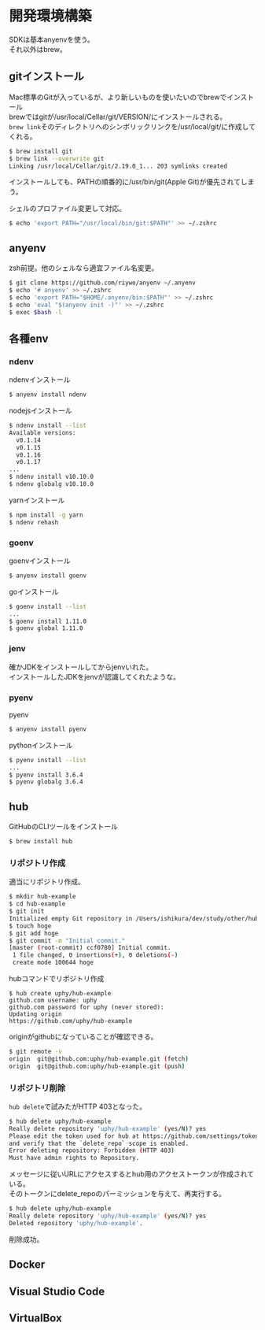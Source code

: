 # 開発環境構築

SDKは基本anyenvを使う。  
それ以外はbrew。

## gitインストール

Mac標準のGitが入っているが、より新しいものを使いたいのでbrewでインストール  
brewではgitが/usr/local/Cellar/git/VERSION/にインストールされる。  
`brew link`そのディレクトリへのシンボリックリンクを/usr/local/git/に作成してくれる。

```bash
$ brew install git
$ brew link --overwrite git
Linking /usr/local/Cellar/git/2.19.0_1... 203 symlinks created
```

インストールしても、PATHの順番的に/usr/bin/git(Apple Git)が優先されてしまう。

シェルのプロファイル変更して対応。

```bash
$ echo 'export PATH="/usr/local/bin/git:$PATH"' >> ~/.zshrc
```

## anyenv

zsh前提。他のシェルなら適宜ファイル名変更。

```bash
$ git clone https://github.com/riywo/anyenv ~/.anyenv
$ echo '# anyenv' >> ~/.zshrc
$ echo 'export PATH="$HOME/.anyenv/bin:$PATH"' >> ~/.zshrc
$ echo 'eval "$(anyenv init -)"' >> ~/.zshrc
$ exec $bash -l
```

## 各種env

### ndenv

ndenvインストール

```bash
$ anyenv install ndenv
```

nodejsインストール

```bash
$ ndenv install --list
Available versions:
  v0.1.14
  v0.1.15
  v0.1.16
  v0.1.17
...
$ ndenv install v10.10.0
$ ndenv globalg v10.10.0
```

yarnインストール

```bash
$ npm install -g yarn
$ ndenv rehash
```

### goenv

goenvインストール

```bash
$ anyenv install goenv
```

goインストール

```bash
$ goenv install --list
...
$ goenv install 1.11.0
$ goenv global 1.11.0
```

### jenv

確かJDKをインストールしてからjenvいれた。  
インストールしたJDKをjenvが認識してくれたような。

### pyenv

pyenv

```bash
$ anyenv install pyenv
```

pythonインストール

```bash
$ pyenv install --list
...
$ pyenv install 3.6.4
$ pyenv globalg 3.6.4
```

## hub

GitHubのCLIツールをインストール

```bash
$ brew install hub
```

### リポジトリ作成

適当にリポジトリ作成。

```bash
$ mkdir hub-example
$ cd hub-example
$ git init
Initialized empty Git repository in /Users/ishikura/dev/study/other/hub-example/.git/
$ touch hoge
$ git add hoge
$ git commit -m "Initial commit."
[master (root-commit) ccf0780] Initial commit.
 1 file changed, 0 insertions(+), 0 deletions(-)
 create mode 100644 hoge
```

hubコマンドでリポジトリ作成

```
$ hub create uphy/hub-example
github.com username: uphy
github.com password for uphy (never stored): 
Updating origin
https://github.com/uphy/hub-example
```

originがgithubになっていることが確認できる。

```bash
$ git remote -v
origin	git@github.com:uphy/hub-example.git (fetch)
origin	git@github.com:uphy/hub-example.git (push)
```

### リポジトリ削除

`hub delete`で試みたがHTTP 403となった。

```bash
$ hub delete uphy/hub-example
Really delete repository 'uphy/hub-example' (yes/N)? yes
Please edit the token used for hub at https://github.com/settings/tokens
and verify that the `delete_repo` scope is enabled.
Error deleting repository: Forbidden (HTTP 403)
Must have admin rights to Repository.
```

メッセージに従いURLにアクセスするとhub用のアクセストークンが作成されている。  
そのトークンにdelete_repoのパーミッションを与えて、再実行する。

```bash
$ hub delete uphy/hub-example
Really delete repository 'uphy/hub-example' (yes/N)? yes
Deleted repository 'uphy/hub-example'.
```

削除成功。

## Docker

## Visual Studio Code

## VirtualBox